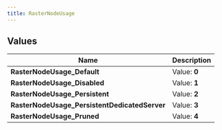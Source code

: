 ```yaml
---
title: RasterNodeUsage
---
```


## Values
| Name | Description |
| ---- | ----------- |
| **RasterNodeUsage_Default** | Value: **0** |
| **RasterNodeUsage_Disabled** | Value: **1** |
| **RasterNodeUsage_Persistent** | Value: **2** |
| **RasterNodeUsage_PersistentDedicatedServer** | Value: **3** |
| **RasterNodeUsage_Pruned** | Value: **4** |

